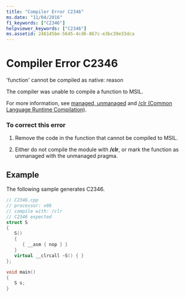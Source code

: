 ```yaml
---
title: "Compiler Error C2346"
ms.date: "11/04/2016"
f1_keywords: ["C2346"]
helpviewer_keywords: ["C2346"]
ms.assetid: 246145be-5645-4cd6-867c-e3bc39e33dca
---
```

# Compiler Error C2346

'function' cannot be compiled as native: reason

The compiler was unable to compile a function to MSIL.

For more information, see [managed, unmanaged](../../preprocessor/managed-unmanaged.md) and [/clr (Common Language Runtime Compilation)](../../build/reference/clr-common-language-runtime-compilation.md).

### To correct this error

1. Remove the code in the function that cannot be compiled to MSIL.

1. Either do not compile the module with **/clr**, or mark the function as unmanaged with the unmanaged pragma.

## Example

The following sample generates C2346.

```cpp
// C2346.cpp
// processor: x86
// compile with: /clr
// C2346 expected
struct S
{
   S()
   {
      { __asm { nop } }
   }
   virtual __clrcall ~S() { }
};

void main()
{
   S s;
}
```
